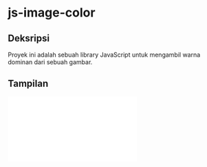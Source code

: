 # js-image-color

## Deksripsi
Proyek ini adalah sebuah library JavaScript untuk mengambil warna dominan dari sebuah gambar.


## Tampilan
![Contoh Gambar](test.img)

